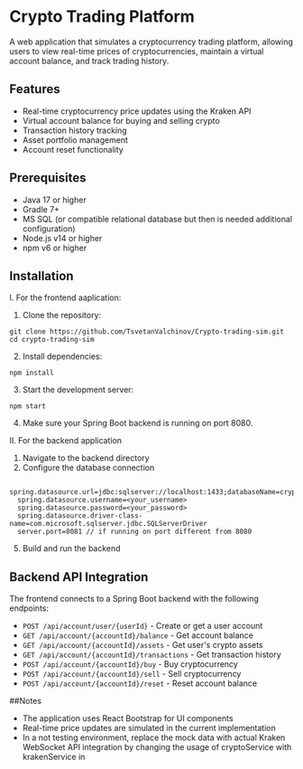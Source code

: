 # Crypto Trading Platform

A web application that simulates a cryptocurrency trading platform, allowing users to view real-time prices of cryptocurrencies, maintain a virtual account balance, and track trading history.

## Features

- Real-time cryptocurrency price updates using the Kraken API
- Virtual account balance for buying and selling crypto
- Transaction history tracking
- Asset portfolio management
- Account reset functionality

## Prerequisites
- Java 17 or higher
- Gradle 7+
- MS SQL (or compatible relational database but then is needed additional configuration)
- Node.js v14 or higher
- npm v6 or higher

## Installation
I. For the frontend aaplication:
1. Clone the repository:
```
git clone https://github.com/TsvetanValchinov/Crypto-trading-sim.git
cd crypto-trading-sim
```
2. Install dependencies:
```
npm install
```

3. Start the development server:
```
npm start
```

4. Make sure your Spring Boot backend is running on port 8080.

II. For the backend application
1. Navigate to the backend directory
3. Configure the database connection
```
  spring.datasource.url=jdbc:sqlserver://localhost:1433;databaseName=crypto_trading;encrypt=true;trustServerCertificate=true
  spring.datasource.username=<your_username>
  spring.datasource.password=<your_password>
  spring.datasource.driver-class-name=com.microsoft.sqlserver.jdbc.SQLServerDriver
  server.port=8081 // if running on port different from 8080
```
5. Build and run the backend

## Backend API Integration

The frontend connects to a Spring Boot backend with the following endpoints:

- `POST /api/account/user/{userId}` - Create or get a user account
- `GET /api/account/{accountId}/balance` - Get account balance
- `GET /api/account/{accountId}/assets` - Get user's crypto assets
- `GET /api/account/{accountId}/transactions` - Get transaction history
- `POST /api/account/{accountId}/buy` - Buy cryptocurrency
- `POST /api/account/{accountId}/sell` - Sell cryptocurrency
- `POST /api/account/{accountId}/reset` - Reset account balance

##Notes

- The application uses React Bootstrap for UI components
- Real-time price updates are simulated in the current implementation
- In a not testing environment, replace the mock data with actual Kraken WebSocket API integration by changing the usage of cryptoService with krakenService in 
